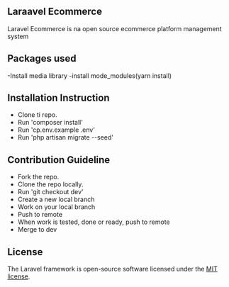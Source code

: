 ## Laraavel Ecommerce


Laravel Ecommerce is na open source  ecommerce platform management system

## Packages used
-Install media library 
-install mode_modules(yarn install)


## Installation Instruction
- Clone ti repo.
- Run 'composer install'
- Run 'cp.env.example .env'
- Run 'php artisan migrate --seed'

## Contribution Guideline

- Fork the repo.
- Clone the repo locally.
- Run 'git checkout dev'
- Create a new local branch
- Work on your local branch
- Push to remote
- When work is tested, done or ready, push to remote
- Merge to dev 


## License

The Laravel framework is open-source software licensed under the [MIT license](https://opensource.org/licenses/MIT).
